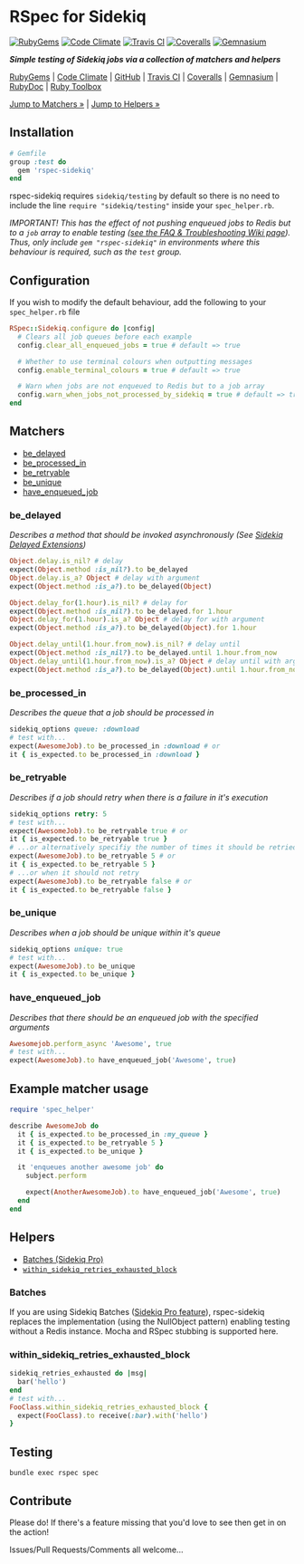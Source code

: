 # RSpec for Sidekiq

[![RubyGems][gem_version_badge]][ruby_gems]
[![Code Climate][code_climate_badge]][code_climate]
[![Travis CI][travis_ci_badge]][travis_ci]
[![Coveralls][coveralls_badge]][coveralls]
[![Gemnasium][gemnasium_badge]][gemnasium]

***Simple testing of Sidekiq jobs via a collection of matchers and helpers***

[RubyGems][ruby_gems] |
[Code Climate][code_climate] |
[GitHub][github] |
[Travis CI][travis_ci] |
[Coveralls][coveralls] |
[Gemnasium][gemnasium] |
[RubyDoc][ruby_doc] |
[Ruby Toolbox][ruby_toolbox]

[Jump to Matchers &raquo;](#matchers) | [Jump to Helpers &raquo;](#helpers)

## Installation
```ruby
# Gemfile
group :test do
  gem 'rspec-sidekiq'
end
```
rspec-sidekiq requires ```sidekiq/testing``` by default so there is no need to include the line ```require "sidekiq/testing"``` inside your ```spec_helper.rb```.

*IMPORTANT! This has the effect of not pushing enqueued jobs to Redis but to a ```job``` array to enable testing ([see the FAQ & Troubleshooting Wiki page][rspec_sidekiq_wiki_faq_&_troubleshooting]). Thus, only include ```gem "rspec-sidekiq"``` in environments where this behaviour is required, such as the ```test``` group.*

## Configuration
If you wish to modify the default behaviour, add the following to your ```spec_helper.rb``` file
```ruby
RSpec::Sidekiq.configure do |config|
  # Clears all job queues before each example
  config.clear_all_enqueued_jobs = true # default => true

  # Whether to use terminal colours when outputting messages
  config.enable_terminal_colours = true # default => true

  # Warn when jobs are not enqueued to Redis but to a job array
  config.warn_when_jobs_not_processed_by_sidekiq = true # default => true
end
```

## Matchers
* [be_delayed](#be_delayed)
* [be_processed_in](#be_processed_in)
* [be_retryable](#be_retryable)
* [be_unique](#be_unique)
* [have_enqueued_job](#have_enqueued_job)

### be_delayed
*Describes a method that should be invoked asynchronously (See [Sidekiq Delayed Extensions][sidekiq_wiki_delayed_extensions])*
```ruby
Object.delay.is_nil? # delay
expect(Object.method :is_nil?).to be_delayed
Object.delay.is_a? Object # delay with argument
expect(Object.method :is_a?).to be_delayed(Object)

Object.delay_for(1.hour).is_nil? # delay for
expect(Object.method :is_nil?).to be_delayed.for 1.hour
Object.delay_for(1.hour).is_a? Object # delay for with argument
expect(Object.method :is_a?).to be_delayed(Object).for 1.hour

Object.delay_until(1.hour.from_now).is_nil? # delay until
expect(Object.method :is_nil?).to be_delayed.until 1.hour.from_now
Object.delay_until(1.hour.from_now).is_a? Object # delay until with argument
expect(Object.method :is_a?).to be_delayed(Object).until 1.hour.from_now
```

### be_processed_in
*Describes the queue that a job should be processed in*
```ruby
sidekiq_options queue: :download
# test with...
expect(AwesomeJob).to be_processed_in :download # or
it { is_expected.to be_processed_in :download }
```

### be_retryable
*Describes if a job should retry when there is a failure in it's execution*
```ruby
sidekiq_options retry: 5
# test with...
expect(AwesomeJob).to be_retryable true # or
it { is_expected.to be_retryable true }
# ...or alternatively specifiy the number of times it should be retried
expect(AwesomeJob).to be_retryable 5 # or
it { is_expected.to be_retryable 5 }
# ...or when it should not retry
expect(AwesomeJob).to be_retryable false # or
it { is_expected.to be_retryable false }
```

### be_unique
*Describes when a job should be unique within it's queue*
```ruby
sidekiq_options unique: true
# test with...
expect(AwesomeJob).to be_unique
it { is_expected.to be_unique }
```

### have_enqueued_job
*Describes that there should be an enqueued job with the specified arguments*
```ruby
Awesomejob.perform_async 'Awesome', true
# test with...
expect(AwesomeJob).to have_enqueued_job('Awesome', true)
```

## Example matcher usage
```ruby
require 'spec_helper'

describe AwesomeJob do
  it { is_expected.to be_processed_in :my_queue }
  it { is_expected.to be_retryable 5 }
  it { is_expected.to be_unique }

  it 'enqueues another awesome job' do
    subject.perform

    expect(AnotherAwesomeJob).to have_enqueued_job('Awesome', true)
  end
end
```

## Helpers
* [Batches (Sidekiq Pro)](#batches)
* [`within_sidekiq_retries_exhausted_block`](#within_sidekiq_retries_exhausted_block)

### Batches
If you are using Sidekiq Batches ([Sidekiq Pro feature][sidekiq_wiki_batches]), rspec-sidekiq replaces the implementation (using the NullObject pattern) enabling testing without a Redis instance. Mocha and RSpec stubbing is supported here.

### within_sidekiq_retries_exhausted_block
```ruby
sidekiq_retries_exhausted do |msg|
  bar('hello')
end
# test with...
FooClass.within_sidekiq_retries_exhausted_block {
  expect(FooClass).to receive(:bar).with('hello')
}
```

## Testing
```bundle exec rspec spec```

## Contribute
Please do! If there's a feature missing that you'd love to see then get in on the action!

Issues/Pull Requests/Comments all welcome...

[code_climate]: https://codeclimate.com/github/philostler/rspec-sidekiq
[code_climate_badge]: https://codeclimate.com/github/philostler/rspec-sidekiq.svg
[coveralls]: https://coveralls.io/r/philostler/rspec-sidekiq
[coveralls_badge]: https://img.shields.io/coveralls/philostler/rspec-sidekiq.svg?branch=master
[gem_version_badge]: https://badge.fury.io/rb/rspec-sidekiq.svg
[gemnasium]: https://gemnasium.com/philostler/rspec-sidekiq
[gemnasium_badge]: https://gemnasium.com/philostler/rspec-sidekiq.svg
[github]: http://github.com/philostler/rspec-sidekiq
[ruby_doc]: http://rubydoc.info/gems/rspec-sidekiq/frames
[ruby_gems]: http://rubygems.org/gems/rspec-sidekiq
[ruby_toolbox]: http://www.ruby-toolbox.com/projects/rspec-sidekiq
[travis_ci]: http://travis-ci.org/philostler/rspec-sidekiq
[travis_ci_badge]: https://travis-ci.org/philostler/rspec-sidekiq.svg?branch=master

[rspec_sidekiq_wiki_faq_&_troubleshooting]: https://github.com/philostler/rspec-sidekiq/wiki/FAQ-&-Troubleshooting
[sidekiq_wiki_batches]: https://github.com/mperham/sidekiq/wiki/Batches
[sidekiq_wiki_delayed_extensions]: https://github.com/mperham/sidekiq/wiki/Delayed-Extensions
